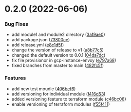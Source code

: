 # 0.2.0 (2022-06-06)


### Bug Fixes

* add module1 and module2 directory ([3af9ae0](https://github.com/EddieHubCommunity/LinkFree/commit/3af9ae03c9e52a2b75cf93929f9ed9a66a01831b))
* add package.json ([73800ce](https://github.com/EddieHubCommunity/LinkFree/commit/73800cee0d2205d64762ebf72668deb3a6c58049))
* add release.yml ([e8c1d5f](https://github.com/EddieHubCommunity/LinkFree/commit/e8c1d5f7b00051ae66c3f37ca340361c3d9973d3))
* change the version of release to v1 ([a8b77c5](https://github.com/EddieHubCommunity/LinkFree/commit/a8b77c527dac5689083c525a0fe3a5914b6053bc))
* changed the default version to 0.0.1 ([04da7dc](https://github.com/EddieHubCommunity/LinkFree/commit/04da7dce2e3d67608651cf1ac5e8ea6246f288ce))
* fix file provisionor in gcp-instance-envoy ([e797a68](https://github.com/EddieHubCommunity/LinkFree/commit/e797a684ada4e3c7814ff956751c79d7eb31b9fc))
* fixed branches from master to main ([482fc5f](https://github.com/EddieHubCommunity/LinkFree/commit/482fc5fc2e983b58bbc5fa5ae069f886a9f934af))


### Features

* add new test moudle ([406bef6](https://github.com/EddieHubCommunity/LinkFree/commit/406bef65bcefd0a568caa28560147b523485f278))
* add versioning for individual module ([f416d53](https://github.com/EddieHubCommunity/LinkFree/commit/f416d539d5975d7bb10dc8e48a53296fc5685008))
* added versioning feature to terraform module ([c46bc08](https://github.com/EddieHubCommunity/LinkFree/commit/c46bc08d6324aabe5ea71f13495b3e7a7dff9f11))
* enable versioning of terraform modules ([f55f411](https://github.com/EddieHubCommunity/LinkFree/commit/f55f4119f65c6cd86cfde77d7572788a15b98e8b))



